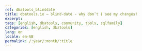 ```yaml
---
ref: dbatools_blinddate
title: dbatools.io – blind-date - why don’t I see my changes?
excerpt: 
tags: [english, dbatools, community, tools, sqlfamily]
categories: [english, dbatools]
lang: en
locale: en-GB
permalink: /:year/:month/:title
---
```


